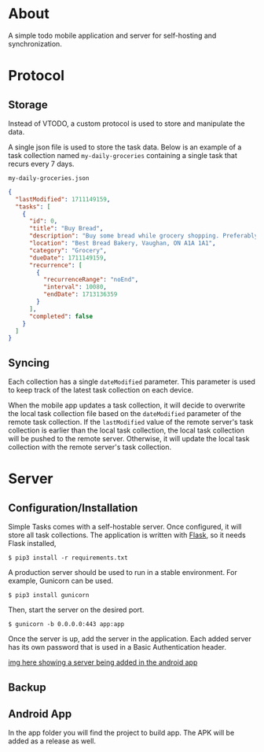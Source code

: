 # About

A simple todo mobile application and server for self-hosting and synchronization.

# Protocol

## Storage

Instead of VTODO, a custom protocol is used to store and manipulate the data.

A single json file is used to store the task data. Below is an example of a task collection named `my-daily-groceries` containing a single task that recurs every 7 days.

`my-daily-groceries.json`

```json
{
  "lastModified": 1711149159,
  "tasks": [
    {
      "id": 0,
      "title": "Buy Bread",
      "description": "Buy some bread while grocery shopping. Preferably something sourdough or baguette.",
      "location": "Best Bread Bakery, Vaughan, ON A1A 1A1",
      "category": "Grocery",
      "dueDate": 1711149159,
      "recurrence": [
        {
          "recurrenceRange": "noEnd",
          "interval": 10080,
          "endDate": 1713136359
        }
      ],
      "completed": false
    }
  ]
}
```

## Syncing

Each collection has a single `dateModified` parameter. This parameter is used to keep track of the latest task collection on each device.

When the mobile app updates a task collection, it will decide to overwrite the local task collection file based on the `dateModified` parameter of the remote task collection. If the `lastModified` value of the remote server's task collection is earlier than the local task collection, the local task collection will be pushed to the remote server. Otherwise, it will update the local task collection with the remote server's task collection.

# Server

## Configuration/Installation

Simple Tasks comes with a self-hostable server. Once configured, it will store all task collections. The application is written with [Flask](https://flask.palletsprojects.com/en/3.0.x/), so it needs Flask installed,

```shell
$ pip3 install -r requirements.txt
```

A production server should be used to run in a stable environment. For example, Gunicorn can be used.

```shell
$ pip3 install gunicorn
```

Then, start the server on the desired port.

```shell
$ gunicorn -b 0.0.0.0:443 app:app
```

Once the server is up, add the server in the application. Each added server has its own password that is used in a Basic Authentication header.

[img here showing a server being added in the android app]()

## Backup

## Android App

In the app folder you will find the project to build app. The APK will be added as a release as well.
